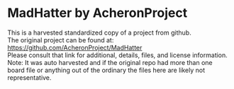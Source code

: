 
# MadHatter by AcheronProject  
This is a harvested standardized copy of a project from github.  
The original project can be found at:  
https://github.com/AcheronProject/MadHatter  
Please consult that link for additional, details, files, and license information.  
Note: It was auto harvested and if the original repo had more than one board file or anything out of the ordinary the files here are likely not representative.  
    